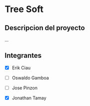 # Tree Soft

## Descripcion del proyecto

...

## Integrantes

- [x] Erik Ciau

- [ ] Oswaldo Gamboa

- [ ] Jose Pinzon

- [x] Jonathan Tamay
